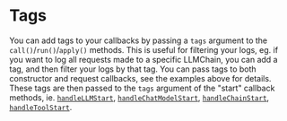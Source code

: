 Tags
====

You can add tags to your callbacks by passing a `tags` argument to the `call()`/`run()`/`apply()` methods. This is useful for filtering your logs, eg. if you want to log all requests made to a specific LLMChain, you can add a tag, and then filter your logs by that tag. You can pass tags to both constructor and request callbacks, see the examples above for details. These tags are then passed to the `tags` argument of the "start" callback methods, ie. [`handleLLMStart`](/docs/api/callbacks/interfaces/CallbackHandlerMethods#handlellmstart), [`handleChatModelStart`](/docs/api/callbacks/interfaces/CallbackHandlerMethods#handlechatmodelstart), [`handleChainStart`](/docs/api/callbacks/interfaces/CallbackHandlerMethods#handlechainstart), [`handleToolStart`](/docs/api/callbacks/interfaces/CallbackHandlerMethods#handletoolstart).